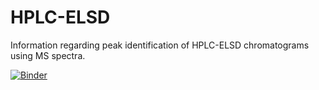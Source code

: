 # HPLC-ELSD
Information regarding peak identification of HPLC-ELSD chromatograms using MS spectra.

[![Binder](https://mybinder.org/bage_logo.svg)](https://mybinder.org/v2/gh/flamerond/HPLC-ELSD/d85fe337a2b74e5d5e8a2857da24bea8501b4a9f?urlpath=lab%2Ftree%2F20220208_HPLC-ELSD_peak_identification.ipynb)
